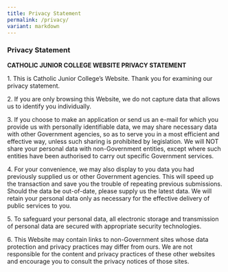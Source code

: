 ```yaml
---
title: Privacy Statement
permalink: /privacy/
variant: markdown
---
```

### **Privacy Statement**
**CATHOLIC JUNIOR COLLEGE WEBSITE PRIVACY STATEMENT**

1\. This is Catholic Junior College’s Website. Thank you for examining our privacy statement.

2\. If you are only browsing this Website, we do not capture data that allows us to identify you individually.

3\. If you choose to make an application or send us an e-mail for which you provide us with personally identifiable data, we may share necessary data with other Government agencies, so as to serve you in a most efficient and effective way, unless such sharing is prohibited by legislation. We will NOT share your personal data with non-Government entities, except where such entities have been authorised to carry out specific Government services.

4\. For your convenience, we may also display to you data you had previously supplied us or other Government agencies. This will speed up the transaction and save you the trouble of repeating previous submissions. Should the data be out-of-date, please supply us the latest data. We will retain your personal data only as necessary for the effective delivery of public services to you. 

5\. To safeguard your personal data, all electronic storage and transmission of personal data are secured with appropriate security technologies.

6\. This Website may contain links to non-Government sites whose data protection and privacy practices may differ from ours. We are not responsible for the content and privacy practices of these other websites and encourage you to consult the privacy notices of those sites.